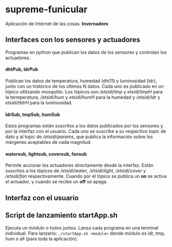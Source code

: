 # supreme-funicular

Aplicación de Internet de las cosas: **Invernadero**

## Interfaces con los sensores y actuadores
Programas en python que publican los datos de los sensores y controlan los actuadores.

#### dhtPub, ldrPub
Publican los datos de temperatura, humedad (dht11) y luminosidad (ldr), junto con un histórico de los últimos N datos. Cada uno es publicado en un tópico utilizando mosquitto. Los tópicos son */etsidi/tmp* y *etsidi/tmpH* para la termperatura, */etsidi/hum* y *etsidi/humH* para la humedad y */etsidi/ldr* y *etsidi/tldrH* para la luminosidad.

#### ldrSub, tmpSub, humSub
Estos programas están suscritos a los datos publicados por los sensores y por la interfaz con el usuario. Cada uno se suscribe a su respectivo topic de dato y al topic de */etsidi/params*, que publica la información sobre los márgenes aceptables de cada magnitud.

#### watersub, lightsub, coversub, fansub
Permite accionar los actuadores directamente desde la interfaz. Están suscritos a los tópicos de */etsidi/water*, */etsidi/light*, */etsidi/cover* y */etsidi/fan* respectivamente. Cuando por el tópico se publica un **on** se activa el actuador, y cuando se recibe un **off** se apaga.

## Interfaz con el usuario

## Script de lanzamiento startApp.sh
Ejecuta un módulo o todos juntos. Lanza cada programa en una terminal individual. Para lanzarlo: `./startApp.sh <module>`
donde módulo es ldr, tmp, hum o all (para toda la aplicación).
